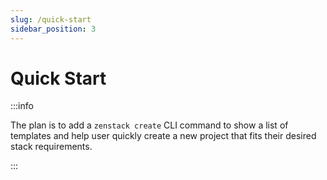 ```yaml
---
slug: /quick-start
sidebar_position: 3
---
```


# Quick Start

:::info

The plan is to add a `zenstack create` CLI command to show a list of templates and help user quickly create a new project that fits their desired stack requirements.

:::
